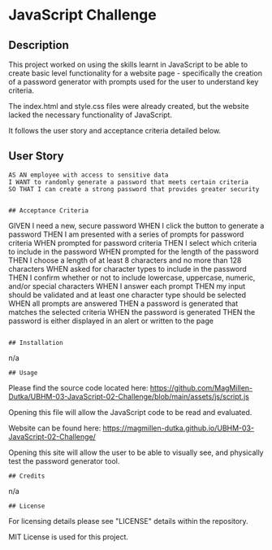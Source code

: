 # JavaScript Challenge
## Description

This project worked on using the skills learnt in JavaScript to be able to create basic level functionality for a website page - specifically the creation of a password generator with prompts used for the user to understand key criteria.

The index.html and style.css files were already created, but the website lacked the necessary functionality of JavaScript.

It follows the user story and acceptance criteria detailed below.

## User Story

```
AS AN employee with access to sensitive data
I WANT to randomly generate a password that meets certain criteria
SO THAT I can create a strong password that provides greater security
```
```

## Acceptance Criteria

```
GIVEN I need a new, secure password
WHEN I click the button to generate a password
THEN I am presented with a series of prompts for password criteria
WHEN prompted for password criteria
THEN I select which criteria to include in the password
WHEN prompted for the length of the password
THEN I choose a length of at least 8 characters and no more than 128 characters
WHEN asked for character types to include in the password
THEN I confirm whether or not to include lowercase, uppercase, numeric, and/or special characters
WHEN I answer each prompt
THEN my input should be validated and at least one character type should be selected
WHEN all prompts are answered
THEN a password is generated that matches the selected criteria
WHEN the password is generated
THEN the password is either displayed in an alert or written to the page
```

## Installation
```
n/a
```
## Usage
```
Please find the source code located here: 
https://github.com/MagMillen-Dutka/UBHM-03-JavaScript-02-Challenge/blob/main/assets/js/script.js

Opening this file will allow the JavaScript code to be read and evaluated.

Website can be found here: 
https://magmillen-dutka.github.io/UBHM-03-JavaScript-02-Challenge/

Opening this site will allow the user to be able to visually see, and physically test the password generator tool.

```
## Credits
```
n/a
```
## License
```
For licensing details please see "LICENSE" details within the repository.

MIT License is used for this project.
```
